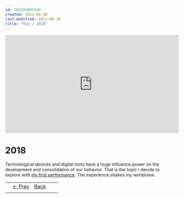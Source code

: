 ```yaml
---
id: 202104081544
created: 2021-04-08
last-modified: 2021-08-28
title: "Vio / 2018"
---
```

<iframe width="560" height="315" src="https://www.youtube.com/embed/playlist?list=PLS52VhiWnrkHFd0tD7r7ZLRTBtWdYWifQ" title="YouTube video player" frameborder="0" allow="accelerometer; autoplay; clipboard-write; encrypted-media; gyroscope; picture-in-picture" allowfullscreen></iframe>

# 2018

Technological devices and digital tools have a huge influence power on the development and consolidation of our behavior. That is the topic I decide to explore with [my first performance](202103150141). The experience shakes my worldview.

|  |  |  |  |  |
| :---: | :---: | :---: | :---: | :---: |
|  | [← Prev](202104081543) | [Back](202104071256) |  |  |
|  |  |  |  |  |
